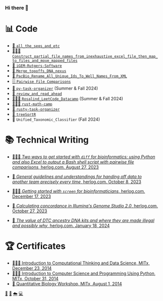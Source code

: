 ### Hi there 👋

<!--
**swajid/swajid** is a ✨ _special_ ✨ repository because its `README.md` (this file) appears on your GitHub profile.

Here are some ideas to get you started:

- 🔭 I’m currently working on ...
- 🌱 I’m currently learning ...
- 👯 I’m looking to collaborate on ...
- 🤔 I’m looking for help with ...
- 💬 Ask me about ...
- 📫 How to reach me: ...
- 😄 Pronouns: ...
- ⚡ Fun fact: ...
-->
# 📊 Code
* [📑 `all_the_seqs_and_etc`](https://github.com/swajid/all_the_seqs_and_etc)
* [👩🏻‍💻 `Construct_partial_file_names_from_inexhaustive_excel_file_then_map_to_files_and_move_mapped_files`](https://github.com/swajid/Construct_partial_file_names_from_inexhaustive_excel_file_then_map_to_files_and_move_mapped_files)
* [🧬 `iGEM-Rutgers-Software`](https://github.com/swajid/iGEM-Rutgers-Software)
* [🧬 `Merge_topoffs_DNA_nexus`](https://github.com/swajid/Merge_topoffs_DNA_nexus)
* [🧬 `PacBio_Rename_All_Unique_Ids_To_Well_Names_From_XML`](https://github.com/swajid/PacBio_Rename_All_Unique_Ids_To_Well_Names_From_XML)
* [🗄️ `Pairwise File Comparisons`](https://github.com/herlog/pairwise-file-comparisons/)
* [🐍 `py-task-organizer`](https://github.com/swajid/py-task-organizer) (Summer & Fall 2024)
* [📑 `review_and_read_ahead`](https://github.com/swajid/review_and_read_ahead)
* [👩🏻‍💻 `Rosalind_LeetCode_Datacamp`](https://github.com/swajid/Rosalind_LeetCode_Datacamp) (Summer & Fall 2024)
* [👩🏻‍💻 `rust-math-camp`](https://github.com/swajid/rust-math-camp)
* [🦀 `rusty-task-organizer`](https://github.com/swajid/rusty-task-organizer)
* [🧬 `treeSortR`](https://github.com/swaijd-rtg/treeSortR)
* 🧬 `Unified_Taxonomic_Classifier` (Fall 2024)

# 📚 Technical Writing
* [👩🏻‍💻 *Two ways to get started with `diff` for bioinformatics: using Python and also Excel to output a Bash shell script with pairwise file comparisons,* herlog.com. August 27, 2023](https://www.herlog.com/two-ways-to-get-started-with-diff-for-bioinformatics-using-python-and-excel-to-output-a-shell-script-with-pairwise-comparisons/)
* [📑 *General guidelines and understandings for handing off data to another team precisely every time*, herlog.com. October 8, 2023](https://www.herlog.com/some-general-guidelines-and-understandings-for-handing-off-data-to-another-team-precisely-every-time/)
* [👩🏻‍💻 *Getting started with `screen` for bioinformaticians*, herlog.com. December 17, 2023](https://www.herlog.com/getting-started-with-screen-for-bioinformaticians/)

* [🧬 *Calculating concordance in Illumina's Genome Studio 2.0*, herlog.com. October 27, 2023](https://www.herlog.com/calculating-concordance-in-genomestudio-2-0/)

* [🧬 *The value of DTC ancestry DNA kits and where they are made illegal and possibly why*, herlog.com. January 18, 2024](https://www.herlog.com/the-value-of-dtc-ancestry-dna-kits-and-where-they-are-made-illegal-and-possibly-why/)

# 🏆 Certificates
* [👩🏻‍💻 Introduction to Computational Thinking and Data Science, MITx, December 23, 2014](https://verify.edx.org/cert/aa83389ceceb4ae38eb4c93cba4f84be) <!-- (https://s3.amazonaws.com/verify.edx.org/downloads/3e60269af98e4422a80f6d1375d391f7/Certificate.pdf) -->
* [👩🏻‍💻 Introduction to Computer Science and Programming Using Python, MITx, October 31, 2014](https://verify.edx.org/cert/5d9a5a822b324d9598a41abfe7579fb3) <!--(https://s3.amazonaws.com/verify.edx.org/downloads/98d0824c8c5340d29fcc121b0596c87b/Certificate.pdf) -->
* [🧬 Quantitative Biology Workshop, MITx, August 1, 2014](https://verify.edx.org/cert/98e36083a1f54d24a983362010aa15a4) <!-- (https://s3.amazonaws.com/verify.edx.org/downloads/131c804ac0724b57bcabbb995c66cea0/Certificate.pdf) -->

[📸](https://www.instagram.com/imsanawaji/) [🐤](https://twitter.com/imsanaw) [☁️](https://bsky.app/profile/imsanaw.bsky.social) [💻](https://rosalind.info/users/imsanaw/)
